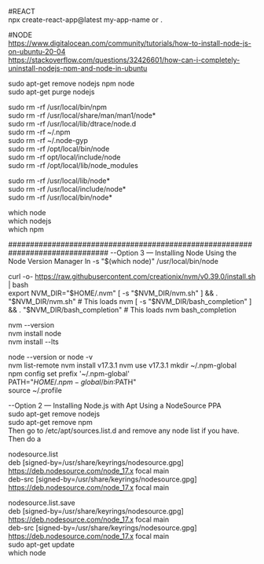 #REACT  
npx create-react-app@latest my-app-name    or    .  

#NODE  
https://www.digitalocean.com/community/tutorials/how-to-install-node-js-on-ubuntu-20-04  
https://stackoverflow.com/questions/32426601/how-can-i-completely-uninstall-nodejs-npm-and-node-in-ubuntu  

sudo apt-get remove nodejs npm node  
sudo apt-get purge nodejs  

sudo rm -rf /usr/local/bin/npm  
sudo rm -rf /usr/local/share/man/man1/node*  
sudo rm -rf /usr/local/lib/dtrace/node.d  
sudo rm -rf ~/.npm  
sudo rm -rf ~/.node-gyp  
sudo rm -rf /opt/local/bin/node  
sudo rm -rf opt/local/include/node  
sudo rm -rf /opt/local/lib/node_modules  

sudo rm -rf /usr/local/lib/node*  
sudo rm -rf /usr/local/include/node*  
sudo rm -rf /usr/local/bin/node*  

which node  
which nodejs  
which npm  

###############################################################################
--Option 3 — Installing Node Using the Node Version Manager
ln -s "$(which node)" /usr/local/bin/node

curl -o- https://raw.githubusercontent.com/creationix/nvm/v0.39.0/install.sh | bash  
export NVM_DIR="$HOME/.nvm"  
[ -s "$NVM_DIR/nvm.sh" ] && \. "$NVM_DIR/nvm.sh"  # This loads nvm  
[ -s "$NVM_DIR/bash_completion" ] && \. "$NVM_DIR/bash_completion"  # This loads nvm bash_completion  

nvm --version  
nvm install node  
nvm install --lts  

node --version  or node -v  
nvm list-remote
nvm install v17.3.1
nvm use v17.3.1
mkdir ~/.npm-global  
npm config set prefix '~/.npm-global'  
PATH="$HOME/.npm-global/bin:$PATH"  
source ~/.profile  

--Option 2 — Installing Node.js with Apt Using a NodeSource PPA  
sudo apt-get remove nodejs  
sudo apt-get remove npm  
Then go to /etc/apt/sources.list.d and remove any node list if you have. Then do a 

  nodesource.list  
deb [signed-by=/usr/share/keyrings/nodesource.gpg] https://deb.nodesource.com/node_17.x focal main  
deb-src [signed-by=/usr/share/keyrings/nodesource.gpg] https://deb.nodesource.com/node_17.x focal main  

  nodesource.list.save  
deb [signed-by=/usr/share/keyrings/nodesource.gpg] https://deb.nodesource.com/node_17.x focal main  
deb-src [signed-by=/usr/share/keyrings/nodesource.gpg] https://deb.nodesource.com/node_17.x focal main  
sudo apt-get update  
which node  
